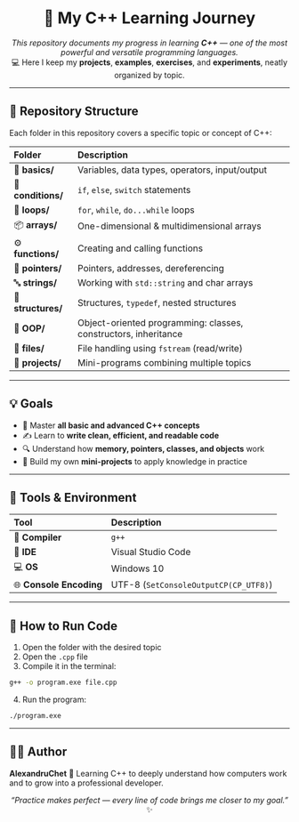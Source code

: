 <h1 align="center">🎯 My C++ Learning Journey</h1>

<p align="center"> 
<em>This repository documents my progress in learning <b>C++</b> — one of the most powerful and versatile programming languages.</em><br> 
💻 Here I keep my <b>projects</b>, <b>examples</b>, <b>exercises</b>, and <b>experiments</b>, neatly organized by topic.
</p>

---

## 📂 Repository Structure

Each folder in this repository covers a specific topic or concept of C++:

| Folder             | Description                                                     |
| :----------------- | :-------------------------------------------------------------- |
| 🧮 **basics/**     | Variables, data types, operators, input/output                  |
| 🔀 **conditions/** | `if`, `else`, `switch` statements                               |
| 🔁 **loops/**      | `for`, `while`, `do...while` loops                              |
| 📦 **arrays/**     | One-dimensional & multidimensional arrays                       |
| ⚙️ **functions/**  | Creating and calling functions                                  |
| 🧭 **pointers/**   | Pointers, addresses, dereferencing                              |
| 🔤 **strings/**    | Working with `std::string` and char arrays                      |
| 🧱 **structures/** | Structures, `typedef`, nested structures                        |
| 🧩 **OOP/**        | Object-oriented programming: classes, constructors, inheritance |
| 📂 **files/**      | File handling using `fstream` (read/write)                      |
| 🚀 **projects/**   | Mini-programs combining multiple topics                         |

---

## 💡 Goals

- 🧠 Master **all basic and advanced C++ concepts**
- ✍️ Learn to **write clean, efficient, and readable code**
- 🔍 Understand how **memory, pointers, classes, and objects** work
- 🧩 Build my own **mini-projects** to apply knowledge in practice

---

## 🧰 Tools & Environment

| Tool                    | Description                           |
| :---------------------- | :------------------------------------ |
| 🧱 **Compiler**         | `g++`                                 |
| 💼 **IDE**              | Visual Studio Code                    |
| 💻 **OS**               | Windows 10                            |
| 🌐 **Console Encoding** | UTF-8 (`SetConsoleOutputCP(CP_UTF8)`) |

---

## 🚀 How to Run Code

1. Open the folder with the desired topic
2. Open the `.cpp` file
3. Compile it in the terminal:

```bash
g++ -o program.exe file.cpp
```

4. Run the program:

```bash
./program.exe
```

---

## 👨‍💻 Author

**AlexandruChet**
💬 Learning C++ to deeply understand how computers work and to grow into a professional developer.

<p align="center"> 
<i>“Practice makes perfect — every line of code brings me closer to my goal.”</i> ✨
</p>
